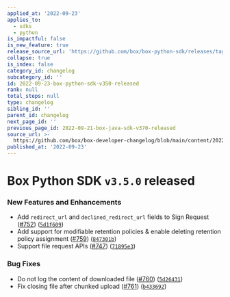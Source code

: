 ```yaml
---
applied_at: '2022-09-23'
applies_to:
  - sdks
  - python
is_impactful: false
is_new_feature: true
release_source_url: 'https://github.com/box/box-python-sdk/releases/tag/v3.5.0'
collapse: true
is_index: false
category_id: changelog
subcategory_id: ''
id: 2022-09-23-box-python-sdk-v350-released
rank: null
total_steps: null
type: changelog
sibling_id: ''
parent_id: changelog
next_page_id: ''
previous_page_id: 2022-09-21-box-java-sdk-v370-released
source_url: >-
  https://github.com/box/box-developer-changelog/blob/main/content/2022/09-23-box-python-sdk-v350-released.md
published_at: '2022-09-23'
---
```

# Box Python SDK `v3.5.0` released

### New Features and Enhancements

* Add `redirect_url` and `declined_redirect_url` fields to Sign Request ([#752][1]) ([`5d1f609`][2])
* Add support for modifiable retention policies & enable deleting retention policy assignment ([#759][3]) ([`847301b`][4])
* Support file request APIs ([#747][5]) ([`71895e3`][6])

### Bug Fixes

* Do not log the content of downloaded file ([#760][7]) ([`5d26431`][8])
* Fix closing file after chunked upload ([#761][9]) ([`b433692`][10])

[1]: https://github.com/box/box-python-sdk/issues/752

[2]: https://github.com/box/box-python-sdk/commit/5d1f609ed4c2ddb24bd88ffac256a2809a012698

[3]: https://github.com/box/box-python-sdk/issues/759

[4]: https://github.com/box/box-python-sdk/commit/847301b43be335365858a80420459dffaada4302

[5]: https://github.com/box/box-python-sdk/issues/747

[6]: https://github.com/box/box-python-sdk/commit/71895e33ff7cf339fd8e095a5393f04b86791d5a

[7]: https://github.com/box/box-python-sdk/issues/760

[8]: https://github.com/box/box-python-sdk/commit/5d264314f949c1f4d9136efd5cf8f13dd5897c05

[9]: https://github.com/box/box-python-sdk/issues/761

[10]: https://github.com/box/box-python-sdk/commit/b433692ecc07d62d011785a557128c1780ea1647
